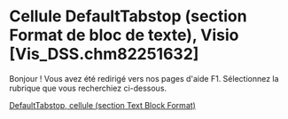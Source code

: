 
# Cellule DefaultTabstop (section Format de bloc de texte), Visio [Vis_DSS.chm82251632]

Bonjour ! Vous avez été redirigé vers nos pages d'aide F1. Sélectionnez la rubrique que vous recherchiez ci-dessous.

[DefaultTabstop, cellule (section Text Block Format)](http://msdn.microsoft.com/library/3b3e458a-206c-8699-8bf7-da80f4350706%28Office.15%29.aspx)
